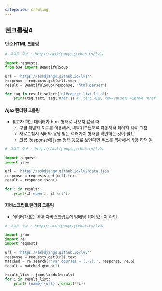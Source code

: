 ```yaml
---
categories: crawling
---
```




## 웹크롤링4

#### 단순 HTML 크롤링

```python
# 사이트 주소 : https://askdjango.github.io/lv1/

import requests
from bs4 import BeautifulSoup

url = 'https://askdjango.github.io/lv1/'
response = requests.get(url).text
result = BeautifulSoup(response, 'html.parser')

for tag in result.select('ul#course_list li a'):
    print(tag.text, tag['href']) # .text 지원, key=value를 이용해서 'href'지정
```

#### Ajax 랜더링 크롤링

* 찾고자 하는 데이터가 html 형태로 나오지 않을 때
  * 구글 개발자 도구를 이용해서, 네트워크탭으로 이동해서 페이지 새로 고침
  * 새로고침시 서버와 응답 받는 여러가지 형태를 확인하는 것이 필요
  * 크롬 Response에 json 형태 등으로 보인다면 주소를 복사해서 사용 하면 됨 

```python
# 사이트 주소 : https://askdjango.github.io/lv2/

import requests
import json

url = 'https://askdjango.github.io/lv2/data.json'
response = requests.get(url).text
result = response.json()

for i in result:
    print(i['name'], i['url'])
```

#### 자바스크립트 랜더링 크롤링

* 데이터가 없는경우 자바스크립트에 임베딩 되어 있는지 확인

```python
# 사이트 주소 : https://askdjango.github.io/lv3/

import json
import re
import requests

url = 'https://askdjango.github.io/lv3/'
response = requests.get(url).text
matched = re.search(r'var courses = (.+?);', response, re.S)
result = matched.group(1)

result_list = json.loads(result)
for i in result_list:
    print('{name} {url}'.format(**i))
```